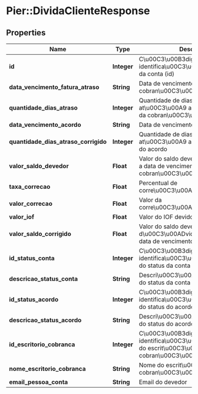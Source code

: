 # Pier::DividaClienteResponse

## Properties
Name | Type | Description | Notes
------------ | ------------- | ------------- | -------------
**id** | **Integer** | C\u00C3\u00B3digo de identifica\u00C3\u00A7\u00C3\u00A3o da conta (id) | [optional] 
**data_vencimento_fatura_atraso** | **String** | Data de vencimento da cobran\u00C3\u00A7a | [optional] 
**quantidade_dias_atraso** | **Integer** | Quantidade de dias em atraso at\u00C3\u00A9 a data de vencimento da cobran\u00C3\u00A7a | [optional] 
**data_vencimento_acordo** | **String** | Data de vencimento do acordo | [optional] 
**quantidade_dias_atraso_corrigido** | **Integer** | Quantidade de dias em atraso at\u00C3\u00A9 a data de vencimento do acordo | [optional] 
**valor_saldo_devedor** | **Float** | Valor do saldo devedor at\u00C3\u00A9 a data de vencimento da cobran\u00C3\u00A7a | [optional] 
**taxa_correcao** | **Float** | Percentual de corre\u00C3\u00A7\u00C3\u00A3o | [optional] 
**valor_correcao** | **Float** | Valor da corre\u00C3\u00A7\u00C3\u00A3o | [optional] 
**valor_iof** | **Float** | Valor do IOF devido | [optional] 
**valor_saldo_corrigido** | **Float** | Valor do saldo devedor corrido da d\u00C3\u00ADvida at\u00C3\u00A9 a data de vencimento do acordo | [optional] 
**id_status_conta** | **Integer** | C\u00C3\u00B3digo de identifica\u00C3\u00A7\u00C3\u00A3o do status da conta (id) | [optional] 
**descricao_status_conta** | **String** | Descri\u00C3\u00A7\u00C3\u00A3o do status da conta | [optional] 
**id_status_acordo** | **Integer** | C\u00C3\u00B3digo de identifica\u00C3\u00A7\u00C3\u00A3o do status do acordo (id) | [optional] 
**descricao_status_acordo** | **String** | Descri\u00C3\u00A7\u00C3\u00A3o do status do acordo | [optional] 
**id_escritorio_cobranca** | **Integer** | C\u00C3\u00B3digo de identifica\u00C3\u00A7\u00C3\u00A3o do escrit\u00C3\u00B3rio de cobran\u00C3\u00A7a | [optional] 
**nome_escritorio_cobranca** | **String** | Nome do escrit\u00C3\u00B3rio de cobran\u00C3\u00A7a | [optional] 
**email_pessoa_conta** | **String** | Email do devedor | [optional] 



